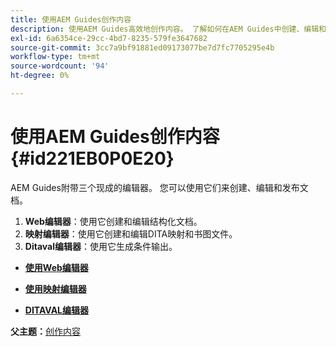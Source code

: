 ```yaml
---
title: 使用AEM Guides创作内容
description: 使用AEM Guides高效地创作内容。 了解如何在AEM Guides中创建、编辑和发布文档。
exl-id: 6a6354ce-29cc-4bd7-8235-579fe3647682
source-git-commit: 3cc7a9bf91881ed09173077be7d7fc7705295e4b
workflow-type: tm+mt
source-wordcount: '94'
ht-degree: 0%

---
```


# 使用AEM Guides创作内容 {#id221EB0P0E20}

AEM Guides附带三个现成的编辑器。 您可以使用它们来创建、编辑和发布文档。

1. **Web编辑器**：使用它创建和编辑结构化文档。
1. **映射编辑器**：使用它创建和编辑DITA映射和书图文件。
1. **Ditaval编辑器**：使用它生成条件输出。

- **[使用Web编辑器](web-editor.md)**

- **[使用映射编辑器](map-editor.md)**

- **[DITAVAL编辑器](ditaval-editor.md)**


**父主题：**[&#x200B;创作内容](authoring-content.md)
